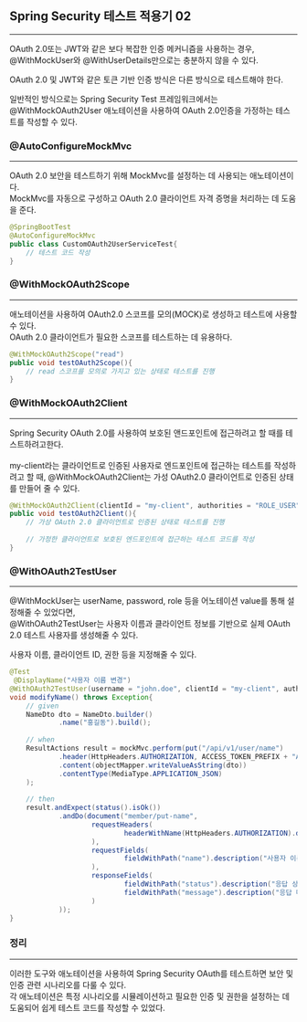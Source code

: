 ## Spring Security 테스트 적용기 02
***
OAuth 2.0또는 JWT와 같은 보다 복잡한 인증 메커니즘을 사용하는 경우, @WithMockUser와 @WithUserDetails만으로는 충분하지 않을 수 있다.

OAuth 2.0 및 JWT와 같은 토큰 기반 인증 방식은 다른 방식으로 테스트해야 한다.

일반적인 방식으로는 Spring Security Test 프레임워크에서는 @WithMockOAuth2User 애노테이션을 사용하여 OAuth 2.0인증을 가정하는 테스트를 작성할 수 있다.

### @AutoConfigureMockMvc
***
OAuth 2.0 보안을 테스트하기 위해 MockMvc를 설정하는 데 사용되는 애노테이션이다. <br>
MockMvc를 자동으로 구성하고 OAuth 2.0 클라이언트 자격 증명을 처리하는 데 도움을 준다.
```java
@SpringBootTest
@AutoConfigureMockMvc
public class CustomOAuth2UserServiceTest{
    // 테스트 코드 작성
}
```
### @WithMockOAuth2Scope
***
애노테이션을 사용하여 OAuth2.0 스코프를 모의(MOCK)로 생성하고 테스트에 사용할 수 있다. <br>
OAuth 2.0 클라이언트가 필요한 스코프를 테스트하는 데 유용하다.
```java
@WithMockOAuth2Scope("read")
public void testOAuth2Scope(){
    // read 스코프를 모의로 가지고 있는 상태로 테스트를 진행
}
```

### @WithMockOAuth2Client
***
Spring Security OAuth 2.0를 사용하여 보호된 앤드포인트에 접근하려고 할 때를 테스트하려고한다. <br><br>
my-client라는 클라이언트로 인증된 사용자로 엔드포인트에 접근하는 테스트를 작성하려고 할 때,
@WithMockOAuth2Client는 가성 OAuth2.0 클라이언트로 인증된 상태를 만들어 줄 수 있다.
```java
@WithMockOAuth2Client(clientId = "my-client", authorities = "ROLE_USER")
public void testOAuth2Client(){
    // 가상 OAuth 2.0 클라이언트로 인증된 상태로 테스트를 진행
    
    // 가정한 클라이언트로 보호된 엔드포인트에 접근하는 테스트 코드를 작성
}
```

### @WithOAuth2TestUser
***
@WithMockUser는 userName, password, role 등을 어노테이션 value를 통해 설정해줄 수 있었다면, <Br>
@WithOAuth2TestUser는 사용자 이름과 클라이언트 정보를 기반으로 실제 OAuth 2.0 테스트 사용자를 생성해줄 수 있다.

사용자 이름, 클라이언트 ID, 권한 등을 지정해줄 수 있다.
```java
@Test
 @DisplayName("사용자 이름 변경")
@WithOAuth2TestUser(username = "john.doe", clientId = "my-client", authorities = "ROLE_USER")
void modifyName() throws Exception{
    // given
    NameDto dto = NameDto.builder()
            .name("홍길동").build();
    
    // when
    ResultActions result = mockMvc.perform(put("/api/v1/user/name")
            .header(HttpHeaders.AUTHORIZATION, ACCESS_TOKEN_PREFIX + "ACCESS_TOKEN")
            .content(objectMapper.writeValueAsString(dto))
            .contentType(MediaType.APPLICATION_JSON)
    );
    
    // then
    result.andExpect(status().isOk())
            .andDo(document("member/put-name",
                    requestHeaders(
                            headerWithName(HttpHeaders.AUTHORIZATION).description("액세스 토큰")
                    ),
                    requestFields(
                            fieldWithPath("name").description("사용자 이름")
                    ),
                    responseFields(
                            fieldWithPath("status").description("응답 상태 코드"),
                            fieldWithPath("message").description("응답 메시지")
                    )
            ));
}
```

### 정리
***
이러한 도구와 애노테이션을 사용하여 Spring Security OAuth를 테스트하면 보안 및 인증 관련 시나리오를 다룰 수 있다. <br>
각 애노테이션은 특정 시나리오를 시뮬레이션하고 필요한 인증 및 권한을 설정하는 데 도움되어 쉽게 테스트 코드를 작성할 수 있었다.



































